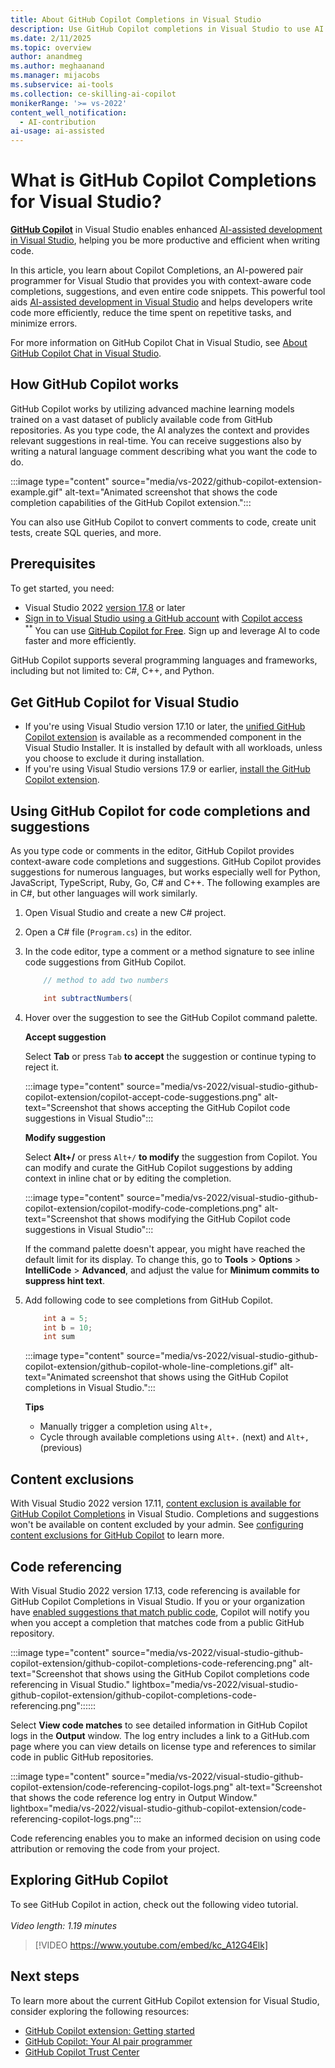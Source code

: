 ```yaml
---
title: About GitHub Copilot Completions in Visual Studio
description: Use GitHub Copilot completions in Visual Studio to use AI assistance to generate information about your code, including suggested edits and new code snippets.
ms.date: 2/11/2025
ms.topic: overview
author: anandmeg
ms.author: meghaanand
ms.manager: mijacobs
ms.subservice: ai-tools
ms.collection: ce-skilling-ai-copilot
monikerRange: '>= vs-2022'
content_well_notification: 
  - AI-contribution
ai-usage: ai-assisted
---
```

# What is GitHub Copilot Completions for Visual Studio?

[**GitHub Copilot**](visual-studio-github-copilot-install-and-states.md) in Visual Studio enables enhanced [AI-assisted development in Visual Studio](ai-assisted-development-visual-studio.md), helping you be more productive and efficient when writing code.

In this article, you learn about Copilot Completions, an AI-powered pair programmer for Visual Studio that provides you with context-aware code completions, suggestions, and even entire code snippets. This powerful tool aids [AI-assisted development in Visual Studio](ai-assisted-development-visual-studio.md) and helps developers write code more efficiently, reduce the time spent on repetitive tasks, and minimize errors.

For more information on GitHub Copilot Chat in Visual Studio, see [About GitHub Copilot Chat in Visual Studio](visual-studio-github-copilot-chat.md).

## How GitHub Copilot works

GitHub Copilot works by utilizing advanced machine learning models trained on a vast dataset of publicly available code from GitHub repositories. As you type code, the AI analyzes the context and provides relevant suggestions in real-time. You can receive suggestions also by writing a natural language comment describing what you want the code to do.

:::image type="content" source="media/vs-2022/github-copilot-extension-example.gif" alt-text="Animated screenshot that shows the code completion capabilities of the GitHub Copilot extension.":::

You can also use GitHub Copilot to convert comments to code, create unit tests, create SQL queries, and more. 

## Prerequisites

To get started, you need:
+ Visual Studio 2022 [version 17.8](/visualstudio/releases/2022/release-history) or later
+ [Sign in to Visual Studio using a GitHub account](work-with-github-accounts.md) with [Copilot access](https://docs.github.com/en/copilot/about-github-copilot/what-is-github-copilot#getting-access-to-copilot) <br/>
  <sup>**</sup> You can use [GitHub Copilot for Free](copilot-free-plan.md). Sign up and leverage AI to code faster and more efficiently.

GitHub Copilot supports several programming languages and frameworks, including but not limited to: C#, C++, and Python.

## Get GitHub Copilot for Visual Studio

- If you're using Visual Studio version 17.10 or later, the [unified GitHub Copilot extension](visual-studio-github-copilot-install-and-states.md#get-github-copilot-for-visual-studio-2022-version-1710-or-later) is available as a recommended component in the Visual Studio Installer. It is installed by default with all workloads, unless you choose to exclude it during installation.
- If you're using Visual Studio versions 17.9 or earlier, [install the GitHub Copilot extension](visual-studio-github-copilot-install-and-states.md#install-github-copilot-chat).

## Using GitHub Copilot for code completions and suggestions

As you type code or comments in the editor, GitHub Copilot provides context-aware code completions and suggestions. GitHub Copilot provides suggestions for numerous languages, but works especially well for Python, JavaScript, TypeScript, Ruby, Go, C# and C++. The following examples are in C#, but other languages will work similarly.

1. Open Visual Studio and create a new C# project.
1. Open a C# file (`Program.cs`) in the editor.
1. In the code editor, type a comment or a method signature to see inline code suggestions from GitHub Copilot.
    
   ```csharp
       // method to add two numbers
   ```

   ```csharp
       int subtractNumbers(
   ```

1. Hover over the suggestion to see the GitHub Copilot command palette.

    **Accept suggestion**

    Select **Tab** or press `Tab` **to accept** the suggestion or continue typing to reject it.

    :::image type="content" source="media/vs-2022/visual-studio-github-copilot-extension/copilot-accept-code-suggestions.png" alt-text="Screenshot that shows accepting the GitHub Copilot code suggestions in Visual Studio":::

    **Modify suggestion**

    Select **Alt+/** or press `Alt+/` **to modify** the suggestion from Copilot. You can modify and curate the GitHub Copilot suggestions by adding context in inline chat or by editing the completion.
  
    :::image type="content" source="media/vs-2022/visual-studio-github-copilot-extension/copilot-modify-code-completions.png" alt-text="Screenshot that shows modifying the GitHub Copilot code suggestions in Visual Studio":::
  
   If the command palette doesn't appear, you might have reached the default limit for its display. To change this, go to **Tools** > **Options** > **IntelliCode** > **Advanced**, and adjust the value for **Minimum commits to suppress hint text**.

1. Add following code to see completions from GitHub Copilot.

   ```csharp
       int a = 5;
       int b = 10;
       int sum
   ```
  
    :::image type="content" source="media/vs-2022/visual-studio-github-copilot-extension/github-copilot-whole-line-completions.gif" alt-text="Animated screenshot that shows using the GitHub Copilot completions in Visual Studio.":::

   **Tips**

   - Manually trigger a completion using `Alt+,`
   - Cycle through available completions using `Alt+.` (next) and `Alt+,` (previous)

## Content exclusions

With Visual Studio 2022 version 17.11, [content exclusion is available for GitHub Copilot Completions](visual-studio-github-copilot-admin.md#github-copilot-completions-in-visual-studio-and-content-exclusions) in Visual Studio. Completions and suggestions won't be available on content excluded by your admin. See [configuring content exclusions for GitHub Copilot](https://docs.github.com/copilot/managing-github-copilot-in-your-organization/configuring-content-exclusions-for-github-copilot?tool=visualstudio) to learn more.

## Code referencing

With Visual Studio 2022 version 17.13, code referencing is available for GitHub Copilot Completions in Visual Studio. If you or your organization have [enabled suggestions that match public code](https://docs.github.com/en/copilot/managing-copilot/managing-copilot-as-an-individual-subscriber/managing-copilot-policies-as-an-individual-subscriber#enabling-or-disabling-suggestions-matching-public-code), Copilot will notify you when you accept a completion that matches code from a public GitHub repository. 

:::image type="content" source="media/vs-2022/visual-studio-github-copilot-extension/github-copilot-completions-code-referencing.png" alt-text="Screenshot that shows using the GitHub Copilot completions code referencing in Visual Studio." lightbox="media/vs-2022/visual-studio-github-copilot-extension/github-copilot-completions-code-referencing.png"::::::

Select **View code matches** to see detailed information in GitHub Copilot logs in the **Output** window. The log entry includes a link to a GitHub.com page where you can view details on license type  and references to similar code in public GitHub repositories. 

:::image type="content" source="media/vs-2022/visual-studio-github-copilot-extension/code-referencing-copilot-logs.png" alt-text="Screenshot that shows the code reference log entry in Output Window." lightbox="media/vs-2022/visual-studio-github-copilot-extension/code-referencing-copilot-logs.png":::

Code referencing enables you to make an informed decision on using code attribution or removing the code from your project.

## Exploring GitHub Copilot

To see GitHub Copilot in action, check out the following video tutorial. <br><br>*Video length: 1.19 minutes*

> [!VIDEO https://www.youtube.com/embed/kc_A12G4Elk]

## Next steps

To learn more about the current GitHub Copilot extension for Visual Studio, consider exploring the following resources:

- [GitHub Copilot extension: Getting started](https://docs.github.com/copilot/getting-started-with-github-copilot?tool=visualstudio)
- [GitHub Copilot: Your AI pair programmer](https://github.com/features/copilot)
- [GitHub Copilot Trust Center](https://resources.github.com/copilot-trust-center/)
